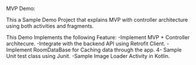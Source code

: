 MVP Demo:

This a Sample Demo Project that explains MVP with controller architecture using
both activities and fragments.

This Demo Implements the following Feature: 
	-Implement MVP + Controller architecure. 
	-Integrate with the backend API using Retrofit Client. 
	-Implement RoomDataBase for Caching data through the app. 4- Sample Unit test class using Junit.
	-Sample Image Loader Activity in Kotlin.
